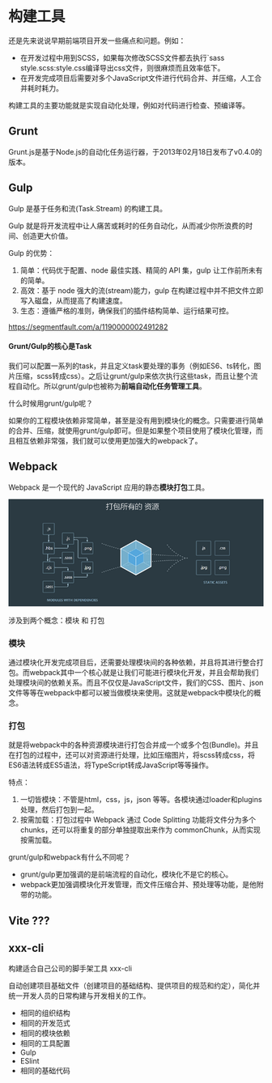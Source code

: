# 构建工具

还是先来说说早期前端项目开发一些痛点和问题。例如：

* 在开发过程中用到SCSS，如果每次修改SCSS文件都去执行`sass style.scss:style.css编译导出css文件，则很麻烦而且效率低下。
* 在开发完成项目后需要对多个JavaScript文件进行代码合并、并压缩，人工合并耗时耗力。

构建工具的主要功能就是实现自动化处理，例如对代码进行检查、预编译等。

## Grunt

Grunt.js是基于Node.js的自动化任务运行器，于2013年02月18日发布了v0.4.0的版本。

## Gulp

Gulp 是基于任务和流(Task.Stream) 的构建工具。

Gulp 就是将开发流程中让人痛苦或耗时的任务自动化，从而减少你所浪费的时间、创造更大价值。

Gulp 的优势：

1. 简单：代码优于配置、node 最佳实践、精简的 API 集，gulp 让工作前所未有的简单。
2. 高效：基于 node 强大的流(stream)能力，gulp 在构建过程中并不把文件立即写入磁盘，从而提高了构建速度。
3. 生态：遵循严格的准则，确保我们的插件结构简单、运行结果可控。

https://segmentfault.com/a/1190000002491282

#### Grunt/Gulp的核心是Task

我们可以配置一系列的task，并且定义task要处理的事务（例如ES6、ts转化，图片压缩，scss转成css）。之后让grunt/gulp来依次执行这些task，而且让整个流程自动化。所以grunt/gulp也被称为**前端自动化任务管理工具**。

什么时候用grunt/gulp呢？

如果你的工程模块依赖非常简单，甚至是没有用到模块化的概念。只需要进行简单的合并、压缩，就使用grunt/gulp即可。但是如果整个项目使用了模块化管理，而且相互依赖非常强，我们就可以使用更加强大的webpack了。

## Webpack

Webpack 是一个现代的 JavaScript 应用的静态**模块打包**工具。

![](./webpack.png)

涉及到两个概念：模块 和 打包

### 模块

通过模块化开发完成项目后，还需要处理模块间的各种依赖，并且将其进行整合打包。而webpack其中一个核心就是让我们可能进行模块化开发，并且会帮助我们处理模块间的依赖关系。而且不仅仅是JavaScript文件，我们的CSS、图片、json文件等等在webpack中都可以被当做模块来使用。这就是webpack中模块化的概念。

### 打包

就是将webpack中的各种资源模块进行打包合并成一个或多个包(Bundle)。并且在打包的过程中，还可以对资源进行处理，比如压缩图片，将scss转成css，将ES6语法转成ES5语法，将TypeScript转成JavaScript等等操作。

特点：

1. 一切皆模块：不管是html，css，js，json 等等。各模块通过loader和plugins处理，然后打包到一起。
2. 按需加载：打包过程中 Webpack 通过 Code Splitting 功能将文件分为多个 chunks，还可以将重复的部分单独提取出来作为 commonChunk，从而实现按需加载。

grunt/gulp和webpack有什么不同呢？

* grunt/gulp更加强调的是前端流程的自动化，模块化不是它的核心。
* webpack更加强调模块化开发管理，而文件压缩合并、预处理等功能，是他附带的功能。

## Vite ???

## xxx-cli

构建适合自己公司的脚手架工具 xxx-cli

自动创建项目基础文件（创建项目的基础结构、提供项目的规范和约定），简化并统一开发人员的日常构建与开发相关的工作。

* 相同的组织结构
* 相同的开发范式
* 相同的模块依赖
* 相同的工具配置
* Gulp 
* ESlint 
* 相同的基础代码
